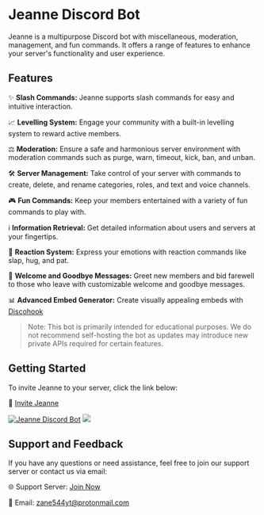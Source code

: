 # Jeanne Discord Bot

Jeanne is a multipurpose Discord bot with miscellaneous, moderation, management, and fun commands. It offers a range of features to enhance your server's functionality and user experience.

## Features

✨ **Slash Commands:** Jeanne supports slash commands for easy and intuitive interaction.

📈 **Levelling System:** Engage your community with a built-in levelling system to reward active members.

⚖️ **Moderation:** Ensure a safe and harmonious server environment with moderation commands such as purge, warn, timeout, kick, ban, and unban.

🛠️ **Server Management:** Take control of your server with commands to create, delete, and rename categories, roles, and text and voice channels.

🎮 **Fun Commands:** Keep your members entertained with a variety of fun commands to play with.

ℹ️ **Information Retrieval:** Get detailed information about users and servers at your fingertips.

🙌 **Reaction System:** Express your emotions with reaction commands like slap, hug, and pat.

👋 **Welcome and Goodbye Messages:** Greet new members and bid farewell to those who leave with customizable welcome and goodbye messages.

📊 **Advanced Embed Generator:** Create visually appealing embeds with [Discohook](discohook.org.)

> Note: This bot is primarily intended for educational purposes. We do not recommend self-hosting the bot as updates may introduce new private APIs required for certain features.

## Getting Started

To invite Jeanne to your server, click the link below:

🔗 [Invite Jeanne](https://discord.com/api/oauth2/authorize?client_id=831993597166747679&permissions=2550197270&redirect_uri=https%3A%2F%2Fdiscord.com%2Foauth2%2Fauthorize%3Fclient_id%3D831993597166747679%26scope%3Dbot&scope=bot%20applications.commands)

[![Jeanne Discord Bot](https://top.gg/api/widget/831993597166747679.svg)](https://top.gg/bot/831993597166747679) <a href="https://discordbotlist.com/bots/jeanne"><img src="https://discordbotlist.com/api/v1/bots/831993597166747679/widget"></a>

## Support and Feedback

If you have any questions or need assistance, feel free to join our support server or contact us via email:

🌐 Support Server: [Join Now](https://discord.gg/Vfa796yvNq)

📧 Email: zane544yt@protonmail.com
